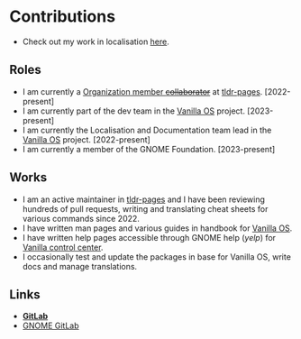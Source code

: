 # Contributions

- Check out my work in localisation [here](https://github.com/kbdharun/kbdharun/blob/main/TRANSLATION.md).

## Roles

- I am currently a [Organization member ~~collaborator~~](https://github.com/tldr-pages/tldr/blob/main/MAINTAINERS.md) at [tldr-pages](https://github.com/tldr-pages/tldr). [2022-present]
- I am currently part of the dev team in the [Vanilla OS](https://vanillaos.org) project. [2023-present]
- I am currently the Localisation and Documentation team lead in the [Vanilla OS](https://vanillaos.org) project. [2022-present]
- I am currently a member of the GNOME Foundation. [2023-present]

## Works

- I am an active maintainer in [tldr-pages](https://github.com/tldr-pages/tldr) and I have been reviewing hundreds of pull requests, writing and translating cheat sheets for various commands since 2022.
- I have written man pages and various guides in handbook for [Vanilla OS](https://vanillaos.org).
- I have written help pages accessible through GNOME help (*yelp*) for [Vanilla control center](https://github.com/Vanilla-OS/vanilla-control-center).
- I occasionally test and update the packages in base for Vanilla OS, write docs and manage translations.

## Links

- [**GitLab**](https://gitlab.com/kbdharun)
- [GNOME GitLab](https://gitlab.gnome.org)
